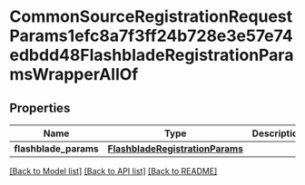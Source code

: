 # CommonSourceRegistrationRequestParams1efc8a7f3ff24b728e3e57e74edbdd48FlashbladeRegistrationParamsWrapperAllOf


## Properties
Name | Type | Description | Notes
------------ | ------------- | ------------- | -------------
**flashblade_params** | [**FlashbladeRegistrationParams**](FlashbladeRegistrationParams.md) |  | [optional] 

[[Back to Model list]](../README.md#documentation-for-models) [[Back to API list]](../README.md#documentation-for-api-endpoints) [[Back to README]](../README.md)


